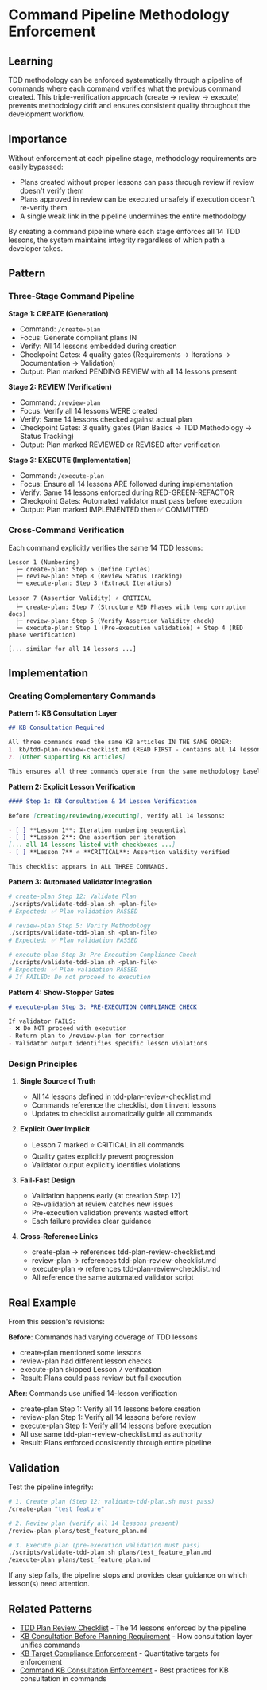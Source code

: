 # Command Pipeline Methodology Enforcement

## Learning

TDD methodology can be enforced systematically through a pipeline of commands where each command verifies what the previous command created. This triple-verification approach (create → review → execute) prevents methodology drift and ensures consistent quality throughout the development workflow.

## Importance

Without enforcement at each pipeline stage, methodology requirements are easily bypassed:
- Plans created without proper lessons can pass through review if review doesn't verify them
- Plans approved in review can be executed unsafely if execution doesn't re-verify them
- A single weak link in the pipeline undermines the entire methodology

By creating a command pipeline where each stage enforces all 14 TDD lessons, the system maintains integrity regardless of which path a developer takes.

## Pattern

### Three-Stage Command Pipeline

**Stage 1: CREATE (Generation)**
- Command: `/create-plan`
- Focus: Generate compliant plans IN
- Verify: All 14 lessons embedded during creation
- Checkpoint Gates: 4 quality gates (Requirements → Iterations → Documentation → Validation)
- Output: Plan marked PENDING REVIEW with all 14 lessons present

**Stage 2: REVIEW (Verification)**
- Command: `/review-plan`
- Focus: Verify all 14 lessons WERE created
- Verify: Same 14 lessons checked against actual plan
- Checkpoint Gates: 3 quality gates (Plan Basics → TDD Methodology → Status Tracking)
- Output: Plan marked REVIEWED or REVISED after verification

**Stage 3: EXECUTE (Implementation)**
- Command: `/execute-plan`
- Focus: Ensure all 14 lessons ARE followed during implementation
- Verify: Same 14 lessons enforced during RED-GREEN-REFACTOR
- Checkpoint Gates: Automated validator must pass before execution
- Output: Plan marked IMPLEMENTED then ✅ COMMITTED

### Cross-Command Verification

Each command explicitly verifies the same 14 TDD lessons:

```
Lesson 1 (Numbering)
  ├─ create-plan: Step 5 (Define Cycles)
  ├─ review-plan: Step 8 (Review Status Tracking)
  └─ execute-plan: Step 3 (Extract Iterations)

Lesson 7 (Assertion Validity) ⭐ CRITICAL
  ├─ create-plan: Step 7 (Structure RED Phases with temp corruption docs)
  ├─ review-plan: Step 5 (Verify Assertion Validity check)
  └─ execute-plan: Step 1 (Pre-execution validation) + Step 4 (RED phase verification)

[... similar for all 14 lessons ...]
```

## Implementation

### Creating Complementary Commands

**Pattern 1: KB Consultation Layer**
```markdown
## KB Consultation Required

All three commands read the same KB articles IN THE SAME ORDER:
1. kb/tdd-plan-review-checklist.md (READ FIRST - contains all 14 lessons)
2. [Other supporting KB articles]

This ensures all three commands operate from the same methodology baseline.
```

**Pattern 2: Explicit Lesson Verification**
```markdown
#### Step 1: KB Consultation & 14 Lesson Verification

Before [creating/reviewing/executing], verify all 14 lessons:

- [ ] **Lesson 1**: Iteration numbering sequential
- [ ] **Lesson 2**: One assertion per iteration
[... all 14 lessons listed with checkboxes ...]
- [ ] **Lesson 7** ⭐ **CRITICAL**: Assertion validity verified

This checklist appears in ALL THREE COMMANDS.
```

**Pattern 3: Automated Validator Integration**
```bash
# create-plan Step 12: Validate Plan
./scripts/validate-tdd-plan.sh <plan-file>
# Expected: ✅ Plan validation PASSED

# review-plan Step 5: Verify Methodology
./scripts/validate-tdd-plan.sh <plan-file>
# Expected: ✅ Plan validation PASSED

# execute-plan Step 3: Pre-Execution Compliance Check
./scripts/validate-tdd-plan.sh <plan-file>
# Expected: ✅ Plan validation PASSED
# If FAILED: Do not proceed to execution
```

**Pattern 4: Show-Stopper Gates**
```markdown
# execute-plan Step 3: PRE-EXECUTION COMPLIANCE CHECK

If validator FAILS:
- ❌ Do NOT proceed with execution
- Return plan to /review-plan for correction
- Validator output identifies specific lesson violations
```

### Design Principles

1. **Single Source of Truth**
   - All 14 lessons defined in tdd-plan-review-checklist.md
   - Commands reference the checklist, don't invent lessons
   - Updates to checklist automatically guide all commands

2. **Explicit Over Implicit**
   - Lesson 7 marked ⭐ CRITICAL in all commands
   - Quality gates explicitly prevent progression
   - Validator output explicitly identifies violations

3. **Fail-Fast Design**
   - Validation happens early (at creation Step 12)
   - Re-validation at review catches new issues
   - Pre-execution validation prevents wasted effort
   - Each failure provides clear guidance

4. **Cross-Reference Links**
   - create-plan → references tdd-plan-review-checklist.md
   - review-plan → references tdd-plan-review-checklist.md
   - execute-plan → references tdd-plan-review-checklist.md
   - All reference the same automated validator script

## Real Example

From this session's revisions:

**Before**: Commands had varying coverage of TDD lessons
- create-plan mentioned some lessons
- review-plan had different lesson checks
- execute-plan skipped Lesson 7 verification
- Result: Plans could pass review but fail execution

**After**: Commands use unified 14-lesson verification
- create-plan Step 1: Verify all 14 lessons before creation
- review-plan Step 1: Verify all 14 lessons before review
- execute-plan Step 1: Verify all 14 lessons before execution
- All use same tdd-plan-review-checklist.md as authority
- Result: Plans enforced consistently through entire pipeline

## Validation

Test the pipeline integrity:
```bash
# 1. Create plan (Step 12: validate-tdd-plan.sh must pass)
/create-plan "test feature"

# 2. Review plan (verify all 14 lessons present)
/review-plan plans/test_feature_plan.md

# 3. Execute plan (pre-execution validation must pass)
./scripts/validate-tdd-plan.sh plans/test_feature_plan.md
/execute-plan plans/test_feature_plan.md
```

If any step fails, the pipeline stops and provides clear guidance on which lesson(s) need attention.

## Related Patterns
- [TDD Plan Review Checklist](tdd-plan-review-checklist.md) - The 14 lessons enforced by the pipeline
- [KB Consultation Before Planning Requirement](kb-consultation-before-planning-requirement.md) - How consultation layer unifies commands
- [KB Target Compliance Enforcement](kb-target-compliance-enforcement.md) - Quantitative targets for enforcement
- [Command KB Consultation Enforcement](command-kb-consultation-enforcement.md) - Best practices for KB consultation in commands
